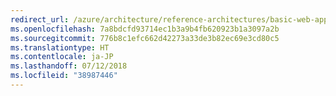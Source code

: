 ```yaml
---
redirect_url: /azure/architecture/reference-architectures/basic-web-app
ms.openlocfilehash: 7a8bdcfd93714ec1b3a9b4fb620923b1a3097a2b
ms.sourcegitcommit: 776b8c1efc662d42273a33de3b82ec69e3cd80c5
ms.translationtype: HT
ms.contentlocale: ja-JP
ms.lasthandoff: 07/12/2018
ms.locfileid: "38987446"
---
```

